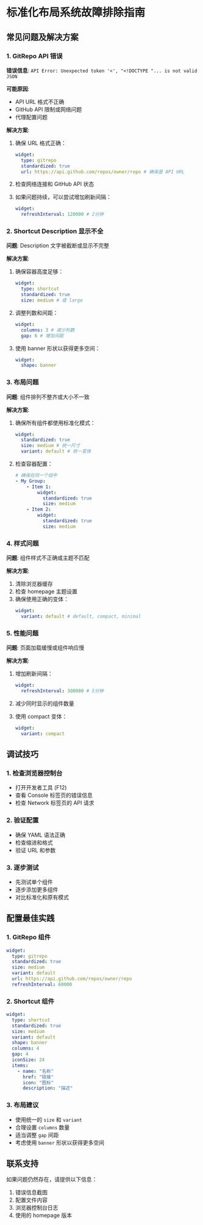 # 标准化布局系统故障排除指南

## 常见问题及解决方案

### 1. GitRepo API 错误

**错误信息**: `API Error: Unexpected token '<', "<!DOCTYPE "... is not valid JSON`

**可能原因**:

- API URL 格式不正确
- GitHub API 限制或网络问题
- 代理配置问题

**解决方案**:

1. 确保 URL 格式正确：

   ```yaml
   widget:
     type: gitrepo
     standardized: true
     url: https://api.github.com/repos/owner/repo # 确保是 API URL
   ```

2. 检查网络连接和 GitHub API 状态

3. 如果问题持续，可以尝试增加刷新间隔：
   ```yaml
   widget:
     refreshInterval: 120000 # 2分钟
   ```

### 2. Shortcut Description 显示不全

**问题**: Description 文字被截断或显示不完整

**解决方案**:

1. 确保容器高度足够：

   ```yaml
   widget:
     type: shortcut
     standardized: true
     size: medium # 或 large
   ```

2. 调整列数和间距：

   ```yaml
   widget:
     columns: 3 # 减少列数
     gap: 6 # 增加间距
   ```

3. 使用 banner 形状以获得更多空间：
   ```yaml
   widget:
     shape: banner
   ```

### 3. 布局问题

**问题**: 组件排列不整齐或大小不一致

**解决方案**:

1. 确保所有组件都使用标准化模式：

   ```yaml
   widget:
     standardized: true
     size: medium # 统一尺寸
     variant: default # 统一变体
   ```

2. 检查容器配置：
   ```yaml
   # 确保在同一个组中
   - My Group:
       - Item 1:
           widget:
             standardized: true
             size: medium
       - Item 2:
           widget:
             standardized: true
             size: medium
   ```

### 4. 样式问题

**问题**: 组件样式不正确或主题不匹配

**解决方案**:

1. 清除浏览器缓存
2. 检查 homepage 主题设置
3. 确保使用正确的变体：
   ```yaml
   widget:
     variant: default # default, compact, minimal
   ```

### 5. 性能问题

**问题**: 页面加载缓慢或组件响应慢

**解决方案**:

1. 增加刷新间隔：

   ```yaml
   widget:
     refreshInterval: 300000 # 5分钟
   ```

2. 减少同时显示的组件数量

3. 使用 compact 变体：
   ```yaml
   widget:
     variant: compact
   ```

## 调试技巧

### 1. 检查浏览器控制台

- 打开开发者工具 (F12)
- 查看 Console 标签页的错误信息
- 检查 Network 标签页的 API 请求

### 2. 验证配置

- 确保 YAML 语法正确
- 检查缩进和格式
- 验证 URL 和参数

### 3. 逐步测试

- 先测试单个组件
- 逐步添加更多组件
- 对比标准化和原有模式

## 配置最佳实践

### 1. GitRepo 组件

```yaml
widget:
  type: gitrepo
  standardized: true
  size: medium
  variant: default
  url: https://api.github.com/repos/owner/repo
  refreshInterval: 60000
```

### 2. Shortcut 组件

```yaml
widget:
  type: shortcut
  standardized: true
  size: medium
  variant: default
  shape: banner
  columns: 4
  gap: 4
  iconSize: 24
  items:
    - name: "名称"
      href: "链接"
      icon: "图标"
      description: "描述"
```

### 3. 布局建议

- 使用统一的 `size` 和 `variant`
- 合理设置 `columns` 数量
- 适当调整 `gap` 间距
- 考虑使用 `banner` 形状以获得更多空间

## 联系支持

如果问题仍然存在，请提供以下信息：

1. 错误信息截图
2. 配置文件内容
3. 浏览器控制台日志
4. 使用的 homepage 版本
